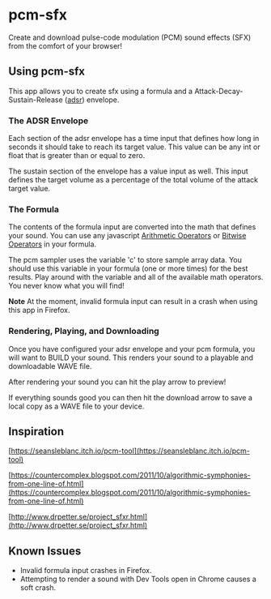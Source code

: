 # pcm-sfx

Create and download pulse-code modulation (PCM) sound effects (SFX) from the comfort of your browser!

## Using pcm-sfx

This app allows you to create sfx using a formula and a Attack-Decay-Sustain-Release ([adsr](https://www.wikiaudio.org/adsr-envelope/)) envelope.

### The ADSR Envelope

Each section of the adsr envelope has a time input that defines how long in seconds it should take to reach its target value. This value can be any int or float that is greater than or equal to zero.

The sustain section of the envelope has a value input as well. This input defines the target volume as a percentage of the total volume of the attack target value.

### The Formula

The contents of the formula input are converted into the math that defines your sound. You can use any javascript [Arithmetic Operators](https://www.w3schools.com/js/js_arithmetic.asp) or [Bitwise Operators](https://www.w3schools.com/js/js_bitwise.asp) in your formula.

The pcm sampler uses the variable 'c' to store sample array data. You should use this variable in your formula (one or more times) for the best results. Play around with the variable and all of the available math operators. You never know what you will find!

**Note** At the moment, invalid formula input can result in a crash when using this app in Firefox.

### Rendering, Playing, and Downloading

Once you have configured your adsr envelope and your pcm formula, you will want to BUILD your sound. This renders your sound to a playable and downloadable WAVE file.

After rendering your sound you can hit the play arrow to preview!

If everything sounds good you can then hit the download arrow to save a local copy as a WAVE file to your device.

## Inspiration

[https://seansleblanc.itch.io/pcm-tool](https://seansleblanc.itch.io/pcm-tool)

[https://countercomplex.blogspot.com/2011/10/algorithmic-symphonies-from-one-line-of.html](https://countercomplex.blogspot.com/2011/10/algorithmic-symphonies-from-one-line-of.html)

[http://www.drpetter.se/project_sfxr.html](http://www.drpetter.se/project_sfxr.html)

## Known Issues

* Invalid formula input crashes in Firefox.
* Attempting to render a sound with Dev Tools open in Chrome causes a soft crash.


